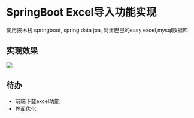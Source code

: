 # SpringBoot Excel导入功能实现

使用技术栈 springboot, spring data jpa, 阿里巴巴的easy excel,mysql数据库


## 实现效果
 
![](https://ws3.sinaimg.cn/large/006tNc79ly1fzmq4ts9i3j30g10cwdg6.jpg)
 
## 待办

- 前端下载excel功能
- 界面优化